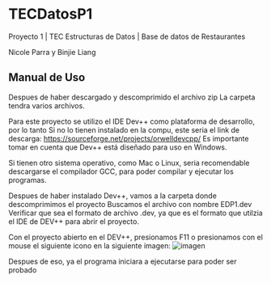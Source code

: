 # TECDatosP1
Proyecto 1 | TEC Estructuras de Datos | Base de datos de Restaurantes

Nicole Parra y Binjie Liang

## Manual de Uso
Despues de haber descargado y descomprimido el archivo zip
La carpeta tendra varios archivos. 

Para este proyecto se utilizo el IDE Dev++ como plataforma de desarrollo, por lo tanto
Si no lo tienen instalado en la compu, este seria el link de descarga: https://sourceforge.net/projects/orwelldevcpp/
Es importante tomar en cuenta que Dev++ está diseñado para uso en Windows.

Si tienen otro sistema operativo, como Mac o Linux, seria recomendable descargarse el compilador GCC, para poder compilar y ejecutar los programas.

Despues de haber instalado Dev++, vamos a la carpeta donde descomprimimos el proyecto
Buscamos el archivo con nombre EDP1.dev
Verificar que sea el formato de archivo .dev, ya que es el formato que utilzia el IDE de DEV++ para abrir el proyecto.

Con el proyecto abierto en el DEV++, presionamos F11 o presionamos con el mouse el siguiente icono en la siguiente imagen:
![imagen](https://github.com/liangbinjie/TECDatosP1/assets/67171031/880ada54-71ba-4782-b6d3-3f05de2b6397)

Despues de eso, ya el programa iniciara a ejecutarse para poder ser probado

